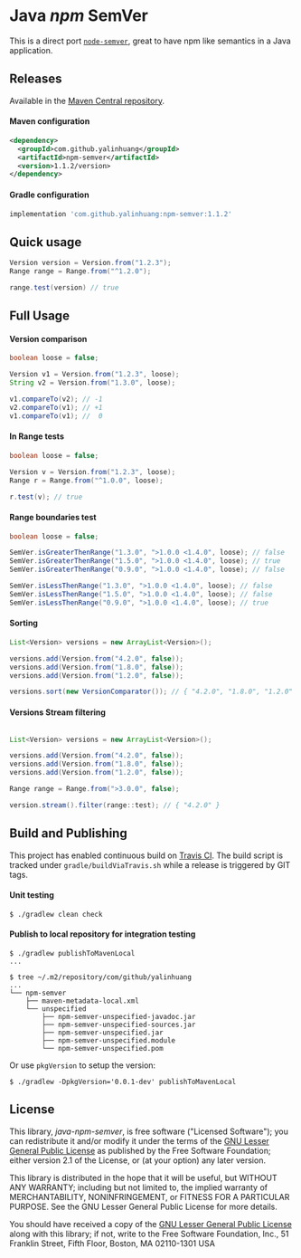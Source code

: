 Java _npm_ SemVer
=================

This is a direct port [`node-semver`](https://github.com/npm/node-semver), great to have npm like semantics in a Java application.


Releases
--------

Available in the [Maven Central repository](https://search.maven.org/artifact/com.github.yalinhuang/npm-semver/).

#### Maven configuration

```xml
<dependency>
  <groupId>com.github.yalinhuang</groupId>
  <artifactId>npm-semver</artifactId>
  <version>1.1.2/version>
</dependency>
```

#### Gradle configuration

```groovy
implementation 'com.github.yalinhuang:npm-semver:1.1.2'
```


Quick usage
-----------

```java
Version version = Version.from("1.2.3");
Range range = Range.from("^1.2.0");

range.test(version) // true
```


Full Usage
----------

#### Version comparison

```java
boolean loose = false;

Version v1 = Version.from("1.2.3", loose);
String v2 = Version.from("1.3.0", loose);

v1.compareTo(v2); // -1
v2.compareTo(v1); // +1
v1.compareTo(v1); //  0
```

#### In Range tests

```java
boolean loose = false;

Version v = Version.from("1.2.3", loose);
Range r = Range.from("^1.0.0", loose);

r.test(v); // true
```

#### Range boundaries test

```java
boolean loose = false;

SemVer.isGreaterThenRange("1.3.0", ">1.0.0 <1.4.0", loose); // false
SemVer.isGreaterThenRange("1.5.0", ">1.0.0 <1.4.0", loose); // true
SemVer.isGreaterThenRange("0.9.0", ">1.0.0 <1.4.0", loose); // false

SemVer.isLessThenRange("1.3.0", ">1.0.0 <1.4.0", loose); // false
SemVer.isLessThenRange("1.5.0", ">1.0.0 <1.4.0", loose); // false
SemVer.isLessThenRange("0.9.0", ">1.0.0 <1.4.0", loose); // true
```

#### Sorting

```java
List<Version> versions = new ArrayList<Version>();

versions.add(Version.from("4.2.0", false));
versions.add(Version.from("1.8.0", false));
versions.add(Version.from("1.2.0", false));

versions.sort(new VersionComparator()); // { "4.2.0", "1.8.0", "1.2.0" }
```

#### Versions Stream filtering

```java

List<Version> versions = new ArrayList<Version>();

versions.add(Version.from("4.2.0", false));
versions.add(Version.from("1.8.0", false));
versions.add(Version.from("1.2.0", false));

Range range = Range.from(">3.0.0", false);

version.stream().filter(range::test); // { "4.2.0" }
```


Build and Publishing
--------------------

This project has enabled continuous build on [Travis CI](https://travis-ci.com/yalinhuang/java-npm-semver).
The build script is tracked under `gradle/buildViaTravis.sh` while a release is triggered by GIT tags.

#### Unit testing
```console
$ ./gradlew clean check
```

#### Publish to local repository for integration testing
```console
$ ./gradlew publishToMavenLocal
...

$ tree ~/.m2/repository/com/github/yalinhuang
...
└── npm-semver
    ├── maven-metadata-local.xml
    └── unspecified
        ├── npm-semver-unspecified-javadoc.jar
        ├── npm-semver-unspecified-sources.jar
        ├── npm-semver-unspecified.jar
        ├── npm-semver-unspecified.module
        └── npm-semver-unspecified.pom
```

Or use `pkgVersion` to setup the version:

```
$ ./gradlew -DpkgVersion='0.0.1-dev' publishToMavenLocal
```

License
-------

This library, *java-npm-semver*, is free software ("Licensed Software"); you can
redistribute it and/or modify it under the terms of the [GNU Lesser General
Public License](http://www.gnu.org/licenses/lgpl-2.1.html) as published by the
Free Software Foundation; either version 2.1 of the License, or (at your
option) any later version.

This library is distributed in the hope that it will be useful, but WITHOUT ANY
WARRANTY; including but not limited to, the implied warranty of MERCHANTABILITY,
NONINFRINGEMENT, or FITNESS FOR A PARTICULAR PURPOSE. See the GNU Lesser General
Public License for more details.

You should have received a copy of the [GNU Lesser General Public
License](http://www.gnu.org/licenses/lgpl-2.1.html) along with this library; if
not, write to the Free Software Foundation, Inc., 51 Franklin Street, Fifth
Floor, Boston, MA 02110-1301 USA
